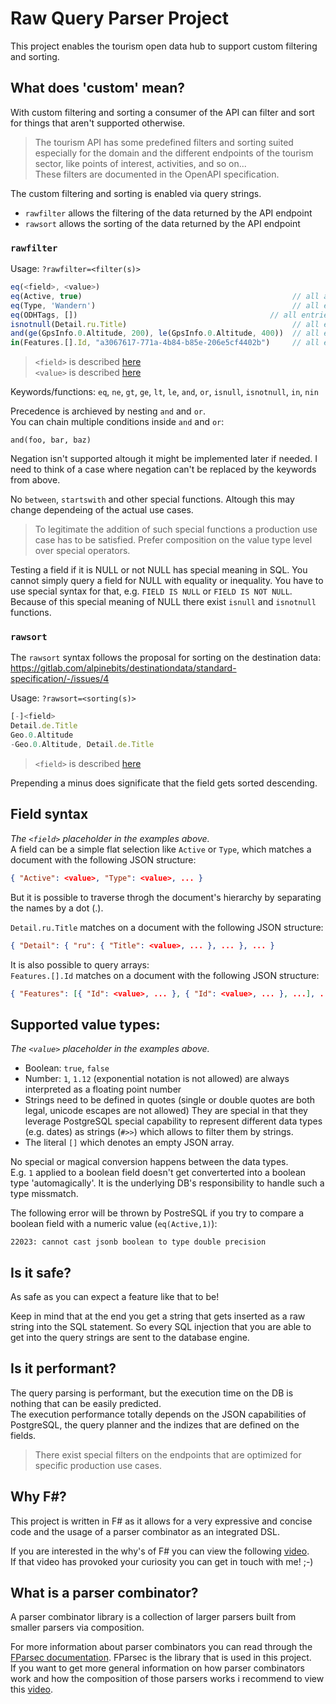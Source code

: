 ﻿# Raw Query Parser Project

This project enables the tourism open data hub to support custom filtering and sorting.

## What does 'custom' mean?

With custom filtering and sorting a consumer of the API can filter and sort for things
that aren't supported otherwise.

> The tourism API has some predefined filters and sorting suited
> especially for the domain and the
> different endpoints of the tourism sector, like points of interest, activities, and
> so on...  
> These filters are documented in the OpenAPI specification.

The custom filtering and sorting is enabled via query strings.

- `rawfilter` allows the filtering of the data returned by the API endpoint
- `rawsort` allows the sorting of the data returned by the API endpoint

### `rawfilter`

Usage: `?rawfilter=<filter(s)>`

```javascript
eq(<field>, <value>)
eq(Active, true)                                               // all active entries
eq(Type, 'Wandern')                                            // all entries of type 'Wandern'
eq(ODHTags, [])                                           // all entries where Array ODHTags is empty
isnotnull(Detail.ru.Title)                                     // all entries with a russian title set
and(ge(GpsInfo.0.Altitude, 200), le(GpsInfo.0.Altitude, 400))  // all entries with an altitude between 200 and 400 meters
in(Features.[].Id, "a3067617-771a-4b84-b85e-206e5cf4402b")     // all entries in an Array with a specific feature ID
```

> `<field>` is described [here](#Supported-value-types:)   
> `<value>` is described [here](#Field-syntax:)

Keywords/functions: `eq`, `ne`, `gt`, `ge`, `lt`, `le`, `and`, `or`, `isnull`, `isnotnull`, `in`, `nin`

Precedence is archieved by nesting `and` and `or`.  
You can chain multiple conditions inside `and` and `or`:

```
and(foo, bar, baz)
```

Negation isn't supported altough it might be implemented later if needed. I need to think of a case where negation can't be replaced by the keywords from above. 

No `between`, `startswith` and other special functions. Altough this may change dependeing of the actual use cases.

> To legitimate the addition of such special functions a production use case has to be satisfied.
> Prefer composition on the value type level over special operators.

Testing a field if it is NULL or not NULL has special meaning in SQL. You cannot simply query a field for NULL with equality or inequality. You have to use special syntax for that, e.g. `FIELD IS NULL` or `FIELD IS NOT NULL`.    
Because of this special meaning of NULL there exist `isnull` and `isnotnull` functions.

### `rawsort`

The `rawsort` syntax follows the proposal for sorting on the destination data: https://gitlab.com/alpinebits/destinationdata/standard-specification/-/issues/4

Usage: `?rawsort=<sorting(s)>`

```javascript
[-]<field>
Detail.de.Title
Geo.0.Altitude
-Geo.0.Altitude, Detail.de.Title
```
> `<field>` is described [here](#Supported-value-types:)

Prepending a minus does significate that the field gets sorted descending.

## Field syntax

*The `<field>` placeholder in the examples above.*    
A field  can be a simple flat selection like `Active` or `Type`, which matches a document with the following JSON structure:

```json
{ "Active": <value>, "Type": <value>, ... }
```

But it is possible to traverse throgh the document's hierarchy by separating the names by a dot (.).

`Detail.ru.Title` matches on a document with the following JSON structure:

```json
{ "Detail": { "ru": { "Title": <value>, ... }, ... }, ... }
```

It is also possible to query arrays:   
`Features.[].Id` matches on a document with the following JSON structure:

```json
{ "Features": [{ "Id": <value>, ... }, { "Id": <value>, ... }, ...], ... }
```

## Supported value types:

*The `<value>` placeholder in the examples above.*

- Boolean: `true`, `false`
- Number: `1`, `1.12` (exponential notation is not allowed) are always interpreted as a floating point number
- Strings need to be defined in quotes (single or double quotes are both legal, unicode escapes are not allowed) 
  They are special in that they leverage PostgreSQL special capability to represent different data types (e.g. dates) as strings (`#>>`) which allows to filter them by strings.
- The literal `[]` which denotes an empty JSON array.

No special or magical conversion happens between the data types.    
E.g. `1` applied to a boolean field doesn't get converterted into a boolean type 'automagically'. It is the underlying DB's responsibility to handle such a type missmatch.

The following error will be thrown by PostreSQL if you try to compare a boolean field with a numeric value (`eq(Active,1)`):

```
22023: cannot cast jsonb boolean to type double precision
```

## Is it safe?

As safe as you can expect a feature like that to be!

Keep in mind that at the end you get a string that gets inserted as a raw string into the SQL statement. So every SQL injection that you are able to get into the query strings are sent to the database engine.

## Is it performant?

The query parsing is performant, but the execution time on the DB is nothing that can be easily predicted.    
The execution performance totally depends on the JSON capabilities of PostgreSQL, the query planner and the indizes that are defined on the fields.

> There exist special filters on the endpoints that are optimized for specific production use cases.

## Why F#?

This project is written in F# as it allows for a very expressive and concise code and the usage of a parser combinator as an integrated DSL.

If you are interested in the why's of F# you can view the following [video](https://www.youtube.com/watch?v=_q_7-fEEH10).  
If that video has provoked your curiosity you can get in touch with me! ;-)

## What is a parser combinator?

A parser combinator library is a collection of larger parsers built from smaller parsers via composition.

For more information about parser combinators you can read through the [FParsec documentation](https://www.quanttec.com/fparsec/). FParsec is the library that is used in this project.    
If you want to get more general information on how parser combinators work and how
the composition of those parsers works i recommend to view this [video](https://www.youtube.com/watch?v=RDalzi7mhdY).
